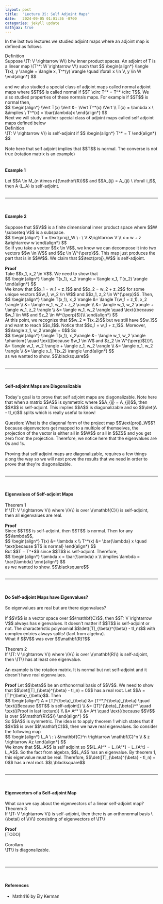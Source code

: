 ```yaml
---
layout: post
title:  "Lecture 35: Self Adjoint Maps"
date:   2024-09-05 01:01:36 -0700
categories: jekyll update
mathjax: true
---
```

In the last two lectures we studied adjoint maps where an adjoint map is defined as follows
<br>
<div class="bdiv">
Definition
</div>
<div class="bbdiv">
Suppose \(T: V \rightarrow W\) b/w inner product spaces. An adjoint of T is a linear map \(T^*: W \rightarrow V\) such that
$$
\begin{align*}
\langle T(x), y \rangle = \langle x, T^*(y) \rangle \quad \forall x \in V, y \in W
\end{align*}
$$
</div>
<!------------------------------------------------------------------------------------>
<br>
and we also studied a special class of adjoint maps called normal adjoint maps where $$T$$ is called normal if $$T \circ T^* = T^* \circ T$$. We also studied properties of these normals maps. For example if $$T$$ is normal then,
<div>
$$
\begin{align*}
\Vert T(x) \Vert &= \Vert T^*(x) \Vert \\
T(x) = \lambda x \ &\implies \ T^*(x) = \bar{\lambda}x
\end{align*}
$$
</div>
<!------------------------------------------------------------------------------------>
Next we will study another special class of adjoint maps called self adjoint maps defined below
<br>
<div class="bdiv">
Definition
</div>
<div class="bbdiv">
\(T: V \rightarrow V\) is self-adjoint if
$$
\begin{align*}
T^* = T
\end{align*}
$$
</div>
<br>
Note here that self adjoint implies that $$T$$ is normal. The converse is not true (rotation matrix is an example)
<br>
<br>
<!------------------------------------------------------------------------------------>
<h4><b>Example 1</b></h4>
Let $$A \in M_{n \times n}(\mathbf{R})$$ and $$A_{ij} = A_{ji} \ \forall i,j$$, then A (L_A) is self-adjoint.
<br>
<br>
<hr>
<br>
<!------------------------------------------------------------------------------------>
<h4><b>Example 2</b></h4>
Suppose that $$V$$ is a finite dimensional inner product space where $$W \subseteq V$$ is a subspace.
<div>
$$
\begin{align*}
T = \text{proj}_W \ : \ V &\rightarrow V \\
                    x = w + z &\rightarrow w
\end{align*}
$$
</div>
So if you take a vector $$x \in V$$, we know we can decompose it into two vectors $$w \in W$$ and $$z \in W^{\perp}$$. This map just produces the part that is in $$W$$. We claim that $$\text{proj}_W$$ is self-adjoint.
<br>
<br>
<b>Proof</b>
<br>
Take $$x_1, x_2 \in V$$. We need to show that
<div>
$$
\begin{align*}
\langle T(x_1), x_2 \rangle = \langle x_1, T(x_2) \rangle
\end{align*}
$$
</div>
We know that $$x_1 = w_1 + z_1$$ and $$x_2 = w_2 + z_2$$ for some unique vectors $$w_1, w_2 \in W$$ and $$z_1, z_2 \in W^{\perp}$$. Then,
<div>
$$
\begin{align*}
\langle T(x_1), x_2 \rangle &= \langle T(w_1 + z_1), x_2 \rangle \\
                            &= \langle w_1, w_2 + z_2 \rangle \\
							&= \langle w_1, w_2 \rangle + \langle w_1, z_2 \rangle \\
							&= \langle w_1, w_2 \rangle \quad \text{(because $w_1 \in W$ and $z_2 \in W^{\perp}$)}\\
\end{align*}
$$
</div>
At this point, we recognize that $$w_2 = T(x_2)$$ but we still have $$w_1$$ and want to reach $$x_1$$. Notice that $$x_1 = w_1 + z_1$$. Moreover, $$\langle z_1, w_2 \rangle = 0$$ So
<div>
$$
\begin{align*}
\langle T(x_1), x_2\rangle &= \langle w_1, w_2 \rangle \phantom{ \quad \text{(because $w_1 \in W$ and $z_2 \in W^{\perp}$)}}\\ 
                            &=  \langle w_1, w_2 \rangle +  \langle z_1, w_2 \rangle \\
							&= \langle x_1, w_2 \rangle \\
							&= \langle x_1, T(x_2) \rangle 
\end{align*}
$$
</div>
as we wanted to show. $$\blacksquare$$
<br>
<br>
<hr>
<br>
<!------------------------------------------------------------------------------------>
<h4><b>Self-adjoint Maps are Diagonalizable</b></h4>
Today's goal is to prove that self adjoint maps are diagonalizable. Note here that when a matrix $$A$$ is symmetric where $$A_{ij} = A_{ji}$$, then $$A$$ is self-adjoint. This implies $$A$$ is diagonalizable and so  $$\det(A - tI_n)$$ splits which is really useful to know!
<br>
<br>
Question: What is the diagonal form of the project map $$\text{proj}_W$$? because eigenvectors get mapped to a multiple of themselves, the projection of the vector is either all in $$W$$ or all in $$Z$$ and you get zero from the projection. Therefore, we notice here that the eigenvalues are 0s and 1s.
<br>
<br>
Proving that self adjoint maps are diagonalizable, requires a few things along the way so we will next prove the results that we need in order to prove that they're diagonalizable.
<br>
<br>
<hr>
<br>
<!------------------------------------------------------------------------------------>
<h4><b>Eigenvalues of Self-adjoint Maps</b></h4>
<div class="purdiv">
Theorem 1
</div>
<div class="purbdiv">
If \(T: V \rightarrow V\) where \(V\) is over \(\mathbf{C}\) is self-adjoint, then all eigenvalues are real.
</div>
<br>
<!------------------------------------------------------------------------------------>
<b>Proof</b>
<br>
Since $$T$$ is self-adjoint, then $$T$$ is normal. Then for any $$\lambda$$,
<div>
$$
\begin{align*}
T(x) &= \lambda x \\
T^*(x) &= \bar{\lambda} x \quad \text{because $T$ is normal} 
\end{align*}
$$
</div>
But $$T = T^*$$ since $$T$$ is self-adjoint. Therefore,
<div>
$$
\begin{align*}
\lambda x = \bar{\lambda} x \\
\implies \lambda = \bar{\lambda} 
\end{align*}
$$
</div>
as we wanted to show. $$\blacksquare$$
<br>
<br>
<hr>
<br>
<!------------------------------------------------------------------------------------>
<h4><b>Do Self-adjoint Maps have Eigenvalues?</b></h4>
So eigenvalues are real but are there eigenvalues?
<br>
<br>
If $$V$$ is a vector space over $$\mathbf{C}$$, then $$T: V \rightarrow V$$ always has eigenvalues. It doesn't matter if $$T$$ is self-adjoint or not. The characteristic polynomial $$\det([T]_{\beta}^{\beta} - tI_n)$$ with complex entries always splits! (fact from algebra). 
<br>
What if $$V$$ was over $$\mathbf{R}?$$
<br>
<br>
<!------------------------------------------------------------------------------------>
<div class="purdiv">
Theorem 2
</div>
<div class="purbdiv">
If \(T: V \rightarrow V\) where \(V\) is over \(\mathbf{R}\) is self-adjoint, then \(T\) has at least one eigenvalue.
</div>
<br>
An example is the rotation matrix. It is normal but not self-adjoint and it doesn't have real eigenvalues.
<br>
<br>
<!------------------------------------------------------------------------------------>
<b>Proof</b>
Let $$\beta$$ be an orthonormal basis of $$V$$. We need to show that $$\det([T]_{\beta}^{\beta} - tI_n) = 0$$ has a real root. Let $$A = [T]^{\beta}_{\beta}$$. Then
<div>
$$
\begin{align*}
A = [T]^{\beta}_{\beta} &= [T^*]^{\beta}_{\beta} \quad \text{(Because $$T$$ is self-adjoint)} \\
                    &= ([T]^{\beta}_{\beta})^* \quad \text{(Proof in last lecture)} \\
					&= A^* \\
					&= A^t \quad \text{(because $$V$$ is over $$\mathbf{R}$$)}
\end{align*}
$$
</div>
So $$A$$ is symmetric. The idea is to apply theorem 1 which states that if $$V$$ is over $$\mathbf{C}$$, then we have real eigenvalues. So consider the following map
<div>
$$
\begin{align*}
L_A \ : \ &\mathbf{C}^n \rightarrow \mathbf{C}^n \\
          & z \rightarrow Az
\end{align*}
$$
</div>
We know that $$L_A$$ is self adjoint so $$(L_A)^* = L_{A^*} = L_{A^t} = L_A$$. So the fact from algebra, $$L_A$$ has an eigenvalue. By theorem 1, this eigenvalue must be real. Therefore, $$\det([T]_{\beta}^{\beta} - tI_n) = 0$$ has a real root. $$\ \blacksquare$$
<br>
<br>
<hr>
<br>
<!------------------------------------------------------------------------------------>
<h4><b>Eigenvectors of a Self-adjoint Map</b></h4>
What can we say about the eigenvectors of a linear self-adjoint map? 
<br>
<div class="purdiv">
Theorem 3
</div>
<div class="purbdiv">
If \(T: V \rightarrow V\) is self-adjoint, then there is an orthonormal basis \(\beta\) of \(V\) consisting of eigenvectors of \(T\)
</div>
<br>
<b>Proof</b>
<br>
[TODO]


<!------------------------------------------------------------------------------------>
<br>
<br>
<div class="purdiv">
Corollary
</div>
<div class="purbdiv">
\(T\) is diagonalizable.
</div>
<!------------------------------------------------------------------------------------>
<br>
<br>
<hr>
<br>
<!------------------------------------------------------------------------------------>
<h4><b>References</b></h4>
<ul>
<li>Math416 by Ely Kerman</li>
</ul>






















